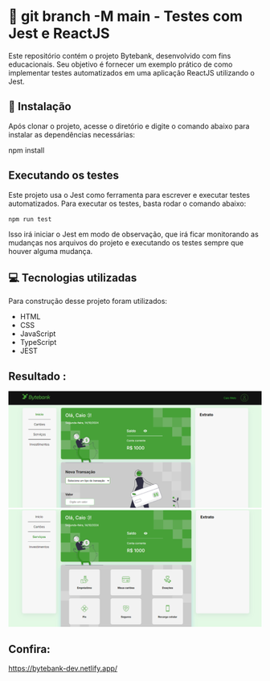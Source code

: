 # 🏦 git branch -M main - Testes com Jest e ReactJS

Este repositório contém o projeto Bytebank, desenvolvido com fins educacionais. Seu objetivo é fornecer um exemplo prático de como implementar testes automatizados em uma aplicação ReactJS utilizando o Jest.

## 🚀 Instalação

Após clonar o projeto, acesse o diretório e digite o comando abaixo para instalar as dependências necessárias:

npm install

## Executando os testes

Este projeto usa o Jest como ferramenta para escrever e executar testes automatizados. Para executar os testes, basta rodar o comando abaixo:

```bash
npm run test
```

Isso irá iniciar o Jest em modo de observação, que irá ficar monitorando as mudanças nos arquivos do projeto e executando os testes sempre que houver alguma mudança.

## 💻 Tecnologias utilizadas

Para construção desse projeto foram utilizados:

- HTML
- CSS
- JavaScript
- TypeScript
- JEST 

## Resultado :

<img src="./src/assets/resultado.png" alt="">
<img src="./src/assets/resultado2.png" alt="">

## Confira: 

https://bytebank-dev.netlify.app/
